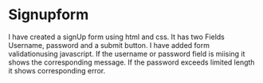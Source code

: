 # Signupform
I have created a signUp form using html and css.
It has two Fields Username, password and a submit button.
I have added form validationusing javascript.
If the username or password field is miising it shows the corresponding message.
If the password exceeds limited length it shows corresponding error.
